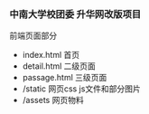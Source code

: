 ### 中南大学校团委 升华网改版项目
前端页面部分

- index.html 首页
- detail.html 二级页面
- passage.html 三级页面
- /static 网页css js文件和部分图片
- /assets 网页物料